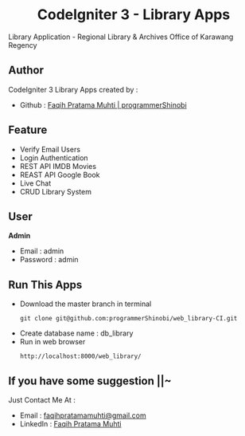 <h1 align="center">CodeIgniter 3 - Library Apps</h1>
<p>Library Application - Regional Library & Archives Office of Karawang Regency</p>

## Author
CodeIgniter 3 Library Apps created by :
- Github : <a href="https://github.com/programmerShinobi"> Faqih Pratama Muhti | programmerShinobi </a>

## Feature 
- Verify Email Users
- Login Authentication
- REST API IMDB Movies
- REAST API Google Book
- Live Chat
- CRUD Library System

## User
**Admin**
- Email     : admin
- Password  : admin


## Run This Apps
- Download the master branch in terminal
  ``` 
  git clone git@github.com:programmerShinobi/web_library-CI.git
  ```
- Create database name : db_library
- Run in web browser
  ```
  http://localhost:8000/web_library/
  ```


## If you have some suggestion ||~
Just Contact Me At :
- Email     : <a href="mailto:faqihpratamamuhti@gmail.com">faqihpratamamuhti@gmail.com</a>
- LinkedIn  : <a href="https://www.linkedin.com/in/faqih-pratama-muhti-9a75a2130/">Faqih Pratama Muhti</a>
